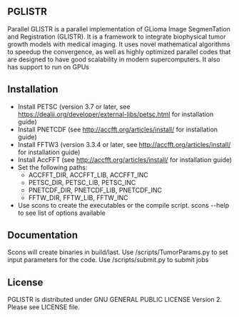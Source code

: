 ## PGLISTR

Parallel GLISTR is a parallel implementation of GLioma Image SegmenTation and Registration (GLISTR). It is a framework to integrate biophysical tumor growth models with medical imaging.
It uses novel mathematical algorithms to speedup the convergence, as well as highly optimized
parallel codes that are designed to have good scalability in modern supercomputers. It also has support to 
run on GPUs

## Installation

- Install PETSC (version 3.7 or later, see https://dealii.org/developer/external-libs/petsc.html for installation guide)
- Install PNETCDF (see http://accfft.org/articles/install/ for installation guide)
- Install FFTW3 (version 3.3.4 or later, see http://accfft.org/articles/install/ for installation guide)
- Install AccFFT (see http://accfft.org/articles/install/ for installation guide)
- Set the following paths:
  - ACCFFT_DIR, ACCFFT_LIB, ACCFFT_INC 
  - PETSC_DIR, PETSC_LIB, PETSC_INC 
  - PNETCDF_DIR, PNETCDF_LIB, PNETCDF_INC 
  - FFTW_DIR, FFTW_LIB, FFTW_INC 
- Use scons to create the executables or the compile script. scons --help to see list of options available

## Documentation

Scons will create binaries in build/last. Use /scripts/TumorParams.py to set input parameters for the code.
Use /scripts/submit.py to submit jobs 

## License

PGLISTR is distributed under GNU GENERAL PUBLIC LICENSE Version 2.
Please see LICENSE file.

